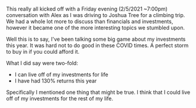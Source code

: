 #

This really all kicked off with a Friday evening (2/5/2021 ~7:00pm) 
conversation with Alex as I was driving to Joshua Tree for a climbing trip.
We had a whole lot more to discuss than financials and investments,
however it became one of the more interesting topics we stumbled upon.

Well this is to say, I've been talking some big game about my investments
this year. It was hard not to do good in these COVID times. A perfect storm
to buy in if you could afford it. 

What I did say were two-fold:

* I can live off of my investments for life
* I have had 130% returns this year

Specifically I mentioned one thing
that might be true. I think that I could live off of my investments for the 
rest of my life. 